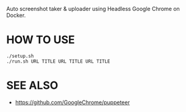 Auto screenshot taker & uploader using Headless Google Chrome on Docker.

# HOW TO USE

```
./setup.sh
./run.sh URL TITLE URL TITLE URL TITLE
```

# SEE ALSO

- https://github.com/GoogleChrome/puppeteer

